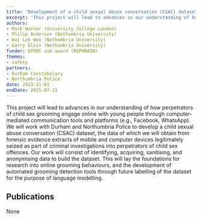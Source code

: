 ```yaml
---
title: "Development of a child sexual abuse conversation (CSAC) dataset"
excerpt: "This project will lead to advances in our understanding of how perpetrators of child sexual grooming engage online with young people through computer-mediated communication tools and platforms (e.g., Facebook, WhatsApp)."
authors:
- Mark Warner (University College London)
- Philip Anderson (Nothumbria University)
- Wai Lok Woo (Nothumbria University)
- Garry Elvin (Nothumbria University)
funder: EPSRC sub-award (REPHRAIN)
themes:
- safety
partners: 
- Durham Constabulary
- Northumbria Police
date: 2023-11-01
endDate: 2025-07-31
---
```


This project will lead to advances in our understanding of how perpetrators of child sex grooming engage online with young people through computer-mediated communication tools and platforms (e.g., Facebook, WhatsApp). We will work with Durham and Northumbria Police to develop a child sexual abuse conversation (CSAC) dataset, the data of which we will obtain from forensic evidence extracts of mobile and computer devices legitimately seized as part of criminal investigations into perpetrators of child sex offences. Our work will consist of identifying, acquiring, sanitising, and anonymising data to build the dataset. This will lay the foundations for research into online grooming behaviours, and the development of automated grooming detection tools through future labelling of the dataset for the purpose of language modelling. 

## Publications

None